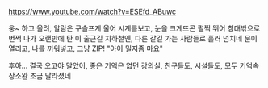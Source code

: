 https://www.youtube.com/watch?v=ESEfd_ABuwc


웅~ 하고 울려, 알람은 구슬프게 울어
시계를보고, 눈을 크게뜨곤 펄쩍 뛰어 침대밖으로 번쩍 나가
오랜만에 탄 이 출근길 지하철엔, 다른 갈길 가는 사람들로 흘러 넘치네
문이 열리고, 나를 끼워넣고, 그냥 ZIP! "아이 밀지좀 마요"

후아... 결국 오고야 말았어, 좋은 기억은 없던 강의실,
친구들도, 시설들도, 모두 기억속 장소완 조금 달라졌네


